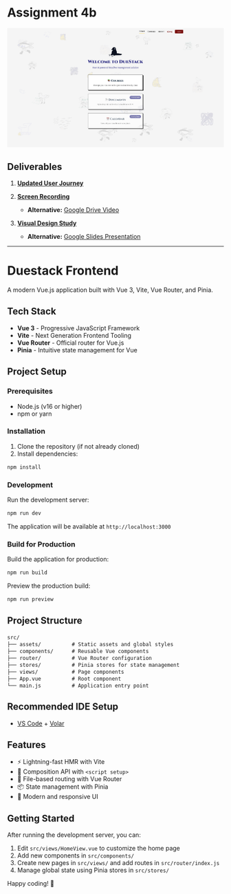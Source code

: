# Assignment 4b

<img src="Assignment4b-assets/thumbnail.png" alt="DueStack Application Screenshot" width="1000" />

## Deliverables

1. **[Updated User Journey](Assignment4b-assets/USER_JOURNEY.md)**

2. **[Screen Recording](Assignment4b-assets/recording-checkin-4b.mov)**

   - **Alternative:** [Google Drive Video](https://drive.google.com/file/d/1w-uUkEvnyz7VUbl2JhV_xGUIKhSEYgW-/view?usp=sharing)

3. **[Visual Design Study](<Assignment4b-assets/6.1040%20Visual%20Inspo%20-%20DueStack%20(1).pdf>)**
   - **Alternative:** [Google Slides Presentation](https://docs.google.com/presentation/d/1__tKXgUeasagpQDpP_Ei6pshcn3f07D1M1u7-naokl0/edit?usp=sharing)

---

# Duestack Frontend

A modern Vue.js application built with Vue 3, Vite, Vue Router, and Pinia.

## Tech Stack

- **Vue 3** - Progressive JavaScript Framework
- **Vite** - Next Generation Frontend Tooling
- **Vue Router** - Official router for Vue.js
- **Pinia** - Intuitive state management for Vue

## Project Setup

### Prerequisites

- Node.js (v16 or higher)
- npm or yarn

### Installation

1. Clone the repository (if not already cloned)
2. Install dependencies:

```bash
npm install
```

### Development

Run the development server:

```bash
npm run dev
```

The application will be available at `http://localhost:3000`

### Build for Production

Build the application for production:

```bash
npm run build
```

Preview the production build:

```bash
npm run preview
```

## Project Structure

```
src/
├── assets/          # Static assets and global styles
├── components/      # Reusable Vue components
├── router/          # Vue Router configuration
├── stores/          # Pinia stores for state management
├── views/           # Page components
├── App.vue          # Root component
└── main.js          # Application entry point
```

## Recommended IDE Setup

- [VS Code](https://code.visualstudio.com/) + [Volar](https://marketplace.visualstudio.com/items?itemName=Vue.volar)

## Features

- ⚡️ Lightning-fast HMR with Vite
- 🎯 Composition API with `<script setup>`
- 🚦 File-based routing with Vue Router
- 📦 State management with Pinia
- 🎨 Modern and responsive UI

## Getting Started

After running the development server, you can:

1. Edit `src/views/HomeView.vue` to customize the home page
2. Add new components in `src/components/`
3. Create new pages in `src/views/` and add routes in `src/router/index.js`
4. Manage global state using Pinia stores in `src/stores/`

Happy coding! 🚀
